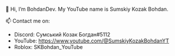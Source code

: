 👋 Hi, I’m BohdanDev. My YouTube name is Sumskiy Kozak Bohdan.

📫 Contact me on:
- Discord: Сумський Козак Богдан#5112
- YouTube: https://www.youtube.com/@SumskiyKozakBohdanYT
- Roblox: SKBohdan_YouTube
